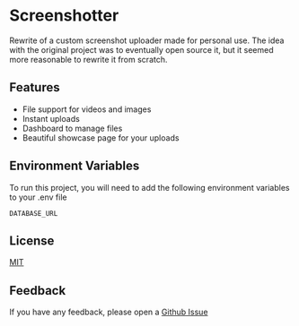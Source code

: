 # Screenshotter

Rewrite of a custom screenshot uploader made for personal use. The idea with the original project was to eventually open source it, but it seemed more reasonable to rewrite it from scratch.
## Features

- File support for videos and images
- Instant uploads
- Dashboard to manage files
- Beautiful showcase page for your uploads
## Environment Variables

To run this project, you will need to add the following environment variables to your .env file

`DATABASE_URL`
## License

[MIT](https://choosealicense.com/licenses/mit/)


## Feedback

If you have any feedback, please open a [Github Issue](https://github.com/)
